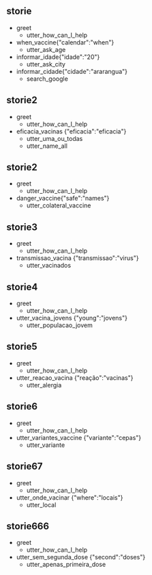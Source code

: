 ## storie
* greet
  - utter_how_can_I_help
* when_vaccine{"calendar":"when"}
  - utter_ask_age
* informar_idade{"idade":"20"}
  - utter_ask_city
* informar_cidade{"cidade":"ararangua"}
  - search_google
    
## storie2
* greet
  - utter_how_can_I_help
* eficacia_vacinas {"eficacia":"eficacia"}
  - utter_uma_ou_todas
  - utter_name_all




## storie2
* greet
  - utter_how_can_I_help
* danger_vaccine{"safe":"names"}
  - utter_colateral_vaccine

## storie3
* greet
  - utter_how_can_I_help
* transmissao_vacina {"transmissao":"virus"}
  - utter_vacinados

## storie4
* greet
  - utter_how_can_I_help
* utter_vacina_jovens {"young":"jovens"}
  - utter_populacao_jovem

## storie5
* greet
  - utter_how_can_I_help
* utter_reacao_vacina {"reação":"vacinas"} 
  - utter_alergia

## storie6 
* greet
  - utter_how_can_I_help
* utter_variantes_vaccine {"variante":"cepas"}
  - utter_variante  

## storie67
* greet
  - utter_how_can_I_help
* utter_onde_vacinar {"where":"locais"}
  - utter_local

## storie666
* greet
  - utter_how_can_I_help
* utter_sem_segunda_dose {"second":"doses"}
  - utter_apenas_primeira_dose
